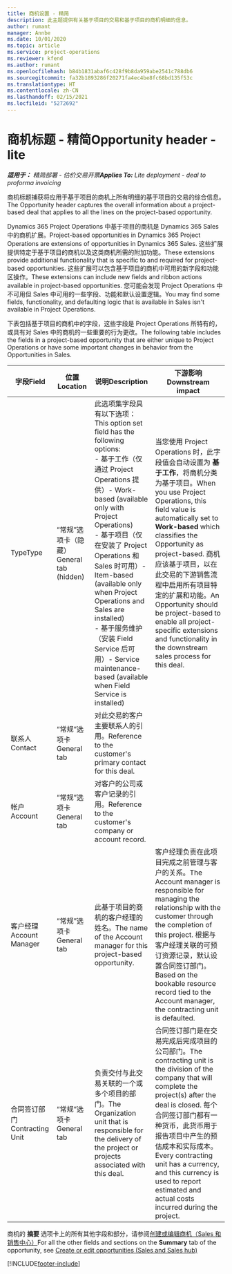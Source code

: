```yaml
---
title: 商机设置 - 精简
description: 此主题提供有关基于项目的交易和基于项目的商机明细的信息。
author: rumant
manager: Annbe
ms.date: 10/01/2020
ms.topic: article
ms.service: project-operations
ms.reviewer: kfend
ms.author: rumant
ms.openlocfilehash: b84b1831abaf6c428f9b8da959abe2541c788db6
ms.sourcegitcommit: fa32b1893286f20271fa4ec4be8fc68bd135f53c
ms.translationtype: HT
ms.contentlocale: zh-CN
ms.lasthandoff: 02/15/2021
ms.locfileid: "5272692"
---
```

# <a name="opportunity-header---lite"></a><span data-ttu-id="7b7d6-103">商机标题 - 精简</span><span class="sxs-lookup"><span data-stu-id="7b7d6-103">Opportunity header - lite</span></span>

<span data-ttu-id="7b7d6-104">_**适用于：** 精简部署 - 估价交易开票_</span><span class="sxs-lookup"><span data-stu-id="7b7d6-104">_**Applies To:** Lite deployment - deal to proforma invoicing_</span></span>

<span data-ttu-id="7b7d6-105">商机标题捕获将应用于基于项目的商机上所有明细的基于项目的交易的综合信息。</span><span class="sxs-lookup"><span data-stu-id="7b7d6-105">The Opportunity header captures the overall information about a project-based deal that applies to all the lines on the project-based opportunity.</span></span>

<span data-ttu-id="7b7d6-106">Dynamics 365 Project Operations 中基于项目的商机是 Dynamics 365 Sales 中的商机扩展。</span><span class="sxs-lookup"><span data-stu-id="7b7d6-106">Project-based opportunities in Dynamics 365 Project Operations are extensions of opportunities in Dynamics 365 Sales.</span></span> <span data-ttu-id="7b7d6-107">这些扩展提供特定于基于项目的商机以及这类商机所需的附加功能。</span><span class="sxs-lookup"><span data-stu-id="7b7d6-107">These extensions provide additional functionality that is specific to and required for project-based opportunities.</span></span> <span data-ttu-id="7b7d6-108">这些扩展可以包含基于项目的商机中可用的新字段和功能区操作。</span><span class="sxs-lookup"><span data-stu-id="7b7d6-108">These extensions can include new fields and ribbon actions available in project-based opportunities.</span></span> <span data-ttu-id="7b7d6-109">您可能会发现 Project Operations 中不可用但 Sales 中可用的一些字段、功能和默认设置逻辑。</span><span class="sxs-lookup"><span data-stu-id="7b7d6-109">You may find some fields, functionality, and defaulting logic that is available in Sales isn't available in Project Operations.</span></span>

<span data-ttu-id="7b7d6-110">下表包括基于项目的商机中的字段，这些字段是 Project Operations 所特有的，或具有对 Sales 中的商机的一些重要的行为更改。</span><span class="sxs-lookup"><span data-stu-id="7b7d6-110">The following table includes the fields in a project-based opportunity that are either unique to Project Operations or have some important changes in behavior from the Opportunities in Sales.</span></span>

| <span data-ttu-id="7b7d6-111">**字段**</span><span class="sxs-lookup"><span data-stu-id="7b7d6-111">**Field**</span></span> | <span data-ttu-id="7b7d6-112">**位置**</span><span class="sxs-lookup"><span data-stu-id="7b7d6-112">**Location**</span></span> | <span data-ttu-id="7b7d6-113">**说明**</span><span class="sxs-lookup"><span data-stu-id="7b7d6-113">**Description**</span></span> | <span data-ttu-id="7b7d6-114">**下游影响**</span><span class="sxs-lookup"><span data-stu-id="7b7d6-114">**Downstream impact**</span></span> |
| --- | --- | --- | --- |
| <span data-ttu-id="7b7d6-115">Type</span><span class="sxs-lookup"><span data-stu-id="7b7d6-115">Type</span></span> | <span data-ttu-id="7b7d6-116">“常规”选项卡（隐藏）</span><span class="sxs-lookup"><span data-stu-id="7b7d6-116">General tab (hidden)</span></span> | <span data-ttu-id="7b7d6-117">此选项集字段具有以下选项：</span><span class="sxs-lookup"><span data-stu-id="7b7d6-117">This option set field has the following options:</span></span></br><span data-ttu-id="7b7d6-118">- 基于工作（仅通过 Project Operations 提供）</span><span class="sxs-lookup"><span data-stu-id="7b7d6-118">- Work-based (available only with Project Operations)</span></span></br><span data-ttu-id="7b7d6-119">- 基于项目（仅在安装了 Project Operations 和 Sales 时可用）</span><span class="sxs-lookup"><span data-stu-id="7b7d6-119">- Item-based (available only when Project Operations and Sales are installed)</span></span></br><span data-ttu-id="7b7d6-120">- 基于服务维护（安装 Field Service 后可用）</span><span class="sxs-lookup"><span data-stu-id="7b7d6-120">- Service maintenance-based (available when Field Service is installed)</span></span> | <span data-ttu-id="7b7d6-121">当您使用 Project Operations 时，此字段值会自动设置为 **基于工作**，将商机分类为基于项目。</span><span class="sxs-lookup"><span data-stu-id="7b7d6-121">When you use Project Operations, this field value is automatically set to **Work-based** which classifies the Opportunity as project-based.</span></span> <span data-ttu-id="7b7d6-122">商机应该基于项目，以在此交易的下游销售流程中启用所有项目特定的扩展和功能。</span><span class="sxs-lookup"><span data-stu-id="7b7d6-122">An Opportunity should be project-based to enable all project-specific extensions and functionality in the downstream sales process for this deal.</span></span> |
| <span data-ttu-id="7b7d6-123">联系人​​</span><span class="sxs-lookup"><span data-stu-id="7b7d6-123">Contact</span></span> | <span data-ttu-id="7b7d6-124">“常规”选项卡</span><span class="sxs-lookup"><span data-stu-id="7b7d6-124">General tab</span></span> | <span data-ttu-id="7b7d6-125">对此交易的客户主要联系人的引用。</span><span class="sxs-lookup"><span data-stu-id="7b7d6-125">Reference to the customer's primary contact for this deal.</span></span> | |
| <span data-ttu-id="7b7d6-126">帐户​​</span><span class="sxs-lookup"><span data-stu-id="7b7d6-126">Account</span></span> | <span data-ttu-id="7b7d6-127">“常规”选项卡</span><span class="sxs-lookup"><span data-stu-id="7b7d6-127">General tab</span></span> | <span data-ttu-id="7b7d6-128">对客户的公司或客户记录的引用。</span><span class="sxs-lookup"><span data-stu-id="7b7d6-128">Reference to the customer's company or account record.</span></span> | |
| <span data-ttu-id="7b7d6-129">客户经理</span><span class="sxs-lookup"><span data-stu-id="7b7d6-129">Account Manager</span></span> | <span data-ttu-id="7b7d6-130">“常规”选项卡</span><span class="sxs-lookup"><span data-stu-id="7b7d6-130">General tab</span></span> | <span data-ttu-id="7b7d6-131">此基于项目的商机的客户经理的姓名。</span><span class="sxs-lookup"><span data-stu-id="7b7d6-131">The name of the Account manager for this project-based opportunity.</span></span> | <span data-ttu-id="7b7d6-132">客户经理负责在此项目完成之前管理与客户的关系。</span><span class="sxs-lookup"><span data-stu-id="7b7d6-132">The Account manager is responsible for managing the relationship with the customer through the completion of this project.</span></span> <span data-ttu-id="7b7d6-133">根据与客户经理关联的可预订资源记录，默认设置合同签订部门。</span><span class="sxs-lookup"><span data-stu-id="7b7d6-133">Based on the bookable resource record tied to the Account manager, the contracting unit is defaulted.</span></span> |
| <span data-ttu-id="7b7d6-134">合同签订部门</span><span class="sxs-lookup"><span data-stu-id="7b7d6-134">Contracting Unit</span></span> | <span data-ttu-id="7b7d6-135">“常规”选项卡</span><span class="sxs-lookup"><span data-stu-id="7b7d6-135">General tab</span></span> | <span data-ttu-id="7b7d6-136">负责交付与此交易关联的一个或多个项目的部门。</span><span class="sxs-lookup"><span data-stu-id="7b7d6-136">The Organization unit that is responsible for the delivery of the project or projects associated with this deal.</span></span> | <span data-ttu-id="7b7d6-137">合同签订部门是在交易完成后完成项目的公司部门。</span><span class="sxs-lookup"><span data-stu-id="7b7d6-137">The contracting unit is the division of the company that will complete the project(s) after the deal is closed.</span></span> <span data-ttu-id="7b7d6-138">每个合同签订部门都有一种货币，此货币用于报告项目中产生的预估成本和实际成本。</span><span class="sxs-lookup"><span data-stu-id="7b7d6-138">Every contracting unit has a currency, and this currency is used to report estimated and actual costs incurred during the project.</span></span> |

<span data-ttu-id="7b7d6-139">商机的 **摘要** 选项卡上的所有其他字段和部分，请参阅[创建或编辑商机（Sales 和销售中心）](https://docs.microsoft.com/dynamics365/sales-enterprise/create-edit-opportunity-sales)</span><span class="sxs-lookup"><span data-stu-id="7b7d6-139">For all the other fields and sections on the **Summary** tab of the opportunity, see [Create or edit opportunities (Sales and Sales hub)](https://docs.microsoft.com/dynamics365/sales-enterprise/create-edit-opportunity-sales)</span></span>


[!INCLUDE[footer-include](../../includes/footer-banner.md)]